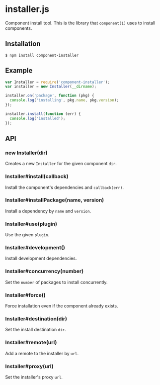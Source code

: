 
# installer.js

  Component install tool. This is the library that `component(1)` uses to install components.

## Installation

    $ npm install component-installer

## Example

```js
var Installer = require('component-installer');
var installer = new Installer(__dirname);

installer.on('package', function (pkg) {
  console.log('installing', pkg.name, pkg.version);
});

installer.install(function (err) {
  console.log('installed');
});
```

## API

### new Installer(dir)

  Creates a new `Installer` for the given component `dir`.

### Installer#install(callback)

  Install the component's dependencies and `callback(err)`.

### Installer#installPackage(name, version)

  Install a dependency by `name` and `version`.

### Installer#use(plugin)

  Use the given `plugin`.

### Installer#development()

  Install development dependencies.

### Installer#concurrency(number)

  Set the `number` of packages to install concurrently.

### Installer#force()

  Force installation even if the component already exists.

### Installer#destination(dir)

  Set the install destination `dir`.

### Installer#remote(url)

  Add a remote to the installer by `url`.

### Installer#proxy(url)

  Set the installer's proxy `url`.